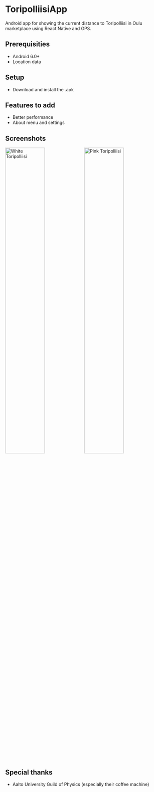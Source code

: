 # ToripolliisiApp

Android app for showing the current distance to Toripolliisi in Oulu marketplace using React Native and GPS.

## Prerequisities
* Android 6.0+
* Location data

## Setup
* Download and install the .apk

## Features to add
* Better performance
* About menu and settings

## Screenshots
<img src="https://i.imgur.com/QvNfOTT.png" alt="White Toripolliisi" width="50%" height="50%"/><img src="https://i.imgur.com/lbMHYD9.png" alt="Pink Toripolliisi" width="50%" height="50%"/>

## Special thanks
* Aalto University Guild of Physics (especially their coffee machine)
